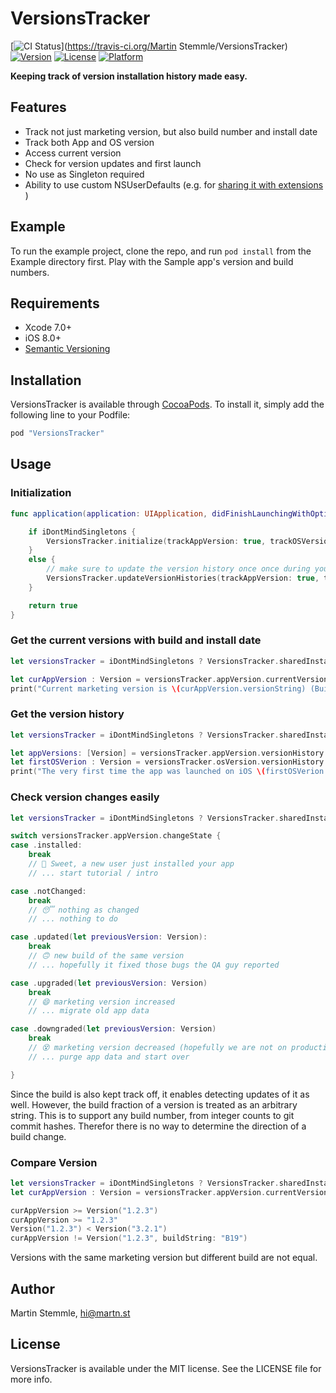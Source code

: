 # VersionsTracker

[![CI Status](http://img.shields.io/travis/maremmle/VersionsTracker.svg?style=flat)](https://travis-ci.org/Martin Stemmle/VersionsTracker)
[![Version](https://img.shields.io/cocoapods/v/VersionsTracker.svg?style=flat)](http://cocoapods.org/pods/VersionsTracker)
[![License](https://img.shields.io/cocoapods/l/VersionsTracker.svg?style=flat)](http://cocoapods.org/pods/VersionsTracker)
[![Platform](https://img.shields.io/cocoapods/p/VersionsTracker.svg?style=flat)](http://cocoapods.org/pods/VersionsTracker)



**Keeping track of version installation history made easy.**


## Features

- Track not just marketing version, but also build number and install date
- Track both App and OS version
- Access current version
- Check for version updates and first launch
- No use as Singleton required
- Ability to use custom NSUserDefaults (e.g. for [sharing it with extensions](https://developer.apple.com/library/ios/documentation/General/Conceptual/ExtensibilityPG/ExtensionScenarios.html) )


## Example

To run the example project, clone the repo, and run `pod install` from the Example directory first. Play with the Sample app's version and build numbers.

## Requirements
- Xcode 7.0+
- iOS 8.0+
- [Semantic Versioning](http://semver.org/)

## Installation

VersionsTracker is available through [CocoaPods](http://cocoapods.org). To install
it, simply add the following line to your Podfile:

```ruby
pod "VersionsTracker"
```



## Usage

### Initialization

```swift
func application(application: UIApplication, didFinishLaunchingWithOptions launchOptions: [NSObject: AnyObject]?) -> Bool {

    if iDontMindSingletons {
        VersionsTracker.initialize(trackAppVersion: true, trackOSVersion: true)
    }
    else {
        // make sure to update the version history once once during you app's life time
        VersionsTracker.updateVersionHistories(trackAppVersion: true, trackOSVersion: true)
    }

    return true
}
```

### Get the current versions with build and install date

```swift
let versionsTracker = iDontMindSingletons ? VersionsTracker.sharedInstance : VersionsTracker()

let curAppVersion : Version = versionsTracker.appVersion.currentVersion
print("Current marketing version is \(curAppVersion.versionString) (Build \(curAppVersion.buildString)) and was first launched \(curAppVersion.installDate)")
```


### Get the version history

```swift
let versionsTracker = iDontMindSingletons ? VersionsTracker.sharedInstance : VersionsTracker()

let appVersions: [Version] = versionsTracker.appVersion.versionHistory
let firstOSVerion : Version = versionsTracker.osVersion.versionHistory.first!
print("The very first time the app was launched on iOS \(firstOSVerion.versionString) on \(firstOSVerion.installDate)")

```


### Check version changes easily

```swift
let versionsTracker = iDontMindSingletons ? VersionsTracker.sharedInstance : VersionsTracker()

switch versionsTracker.appVersion.changeState {
case .installed:
    break
    // 🎉 Sweet, a new user just installed your app
    // ... start tutorial / intro

case .notChanged:
    break
    // 😴 nothing as changed
    // ... nothing to do

case .updated(let previousVersion: Version):
    break
    // 🙃 new build of the same version
    // ... hopefully it fixed those bugs the QA guy reported

case .upgraded(let previousVersion: Version)
    break
    // 😄 marketing version increased
    // ... migrate old app data

case .downgraded(let previousVersion: Version)
    break
    // 😵 marketing version decreased (hopefully we are not on production)
    // ... purge app data and start over

}    
```

Since the build is also kept track off, it enables detecting updates of it as well. However, the build fraction of a version is treated as an arbitrary string. This is to support any build number, from integer counts to git commit hashes. Therefor there is no way to determine the direction of a build change.  

### Compare Version

```swift
let versionsTracker = iDontMindSingletons ? VersionsTracker.sharedInstance : VersionsTracker()
let curAppVersion : Version = versionsTracker.appVersion.currentVersion

curAppVersion >= Version("1.2.3")
curAppVersion >= "1.2.3"
Version("1.2.3") < Version("3.2.1")
curAppVersion != Version("1.2.3", buildString: "B19")
```

Versions with the same marketing version but different build are not equal.  




## Author

Martin Stemmle, hi@martn.st

## License

VersionsTracker is available under the MIT license. See the LICENSE file for more info.

